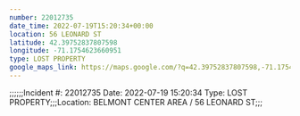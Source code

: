 ```yaml
---
number: 22012735
date_time: 2022-07-19T15:20:34+00:00
location: 56 LEONARD ST
latitude: 42.39752837807598
longitude: -71.1754623660951
type: LOST PROPERTY
google_maps_link: https://maps.google.com/?q=42.39752837807598,-71.1754623660951
---
```


;;;;;;Incident #: 22012735  Date: 2022-07-19 15:20:34   Type: LOST PROPERTY;;;Location: BELMONT CENTER AREA / 56 LEONARD ST;;;
